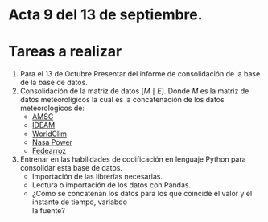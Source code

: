 # Acta 9 del 13 de septiembre.  





# Tareas a realizar 
1. Para el 13 de Octubre Presentar del informe de consolidación de la base de la base de datos. 
2. Consolidación de la matriz de datos $[M \mid E]$. 
   Donde $M$ es la matriz de datos meteorolígicos la cual es la concatenación de los datos meteorologicos de: 
     * [AMSC](https://www.antioquiamirasucielo.org/)
     * [IDEAM]()
     * [WorldClim]()
     * [Nasa Power]()
     * [Fedearroz]()
2. Entrenar en las habilidades de codificación en lenguaje Python para consolidar esta base de datos. 
     * Importación de las librerías necesarias.  
     * Lectura o importación de los datos con Pandas. 
     * ¿Cómo se concatenan los datos para los que coincide el valor y el instante de tiempo, variabdo  
       la fuente? 


